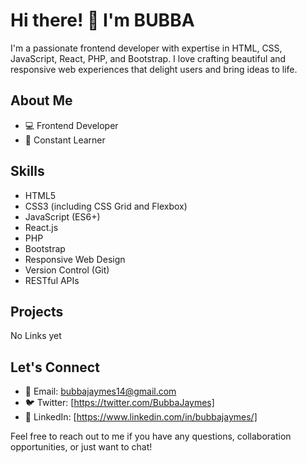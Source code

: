 # Hi there! 👋 I'm BUBBA 

I'm a passionate frontend developer with expertise in HTML, CSS, JavaScript, React, PHP, and Bootstrap. I love crafting beautiful and responsive web experiences that delight users and bring ideas to life.

## About Me

- 💻 Frontend Developer
- 🌱 Constant Learner

## Skills

- HTML5
- CSS3 (including CSS Grid and Flexbox)
- JavaScript (ES6+)
- React.js
- PHP
- Bootstrap
- Responsive Web Design
- Version Control (Git)
- RESTful APIs

## Projects

No Links yet

## Let's Connect

- 📧 Email: bubbajaymes14@gmail.com
- 🐦 Twitter: [https://twitter.com/BubbaJaymes]
- 💼 LinkedIn: [https://www.linkedin.com/in/bubbajaymes/]

Feel free to reach out to me if you have any questions, collaboration opportunities, or just want to chat!


